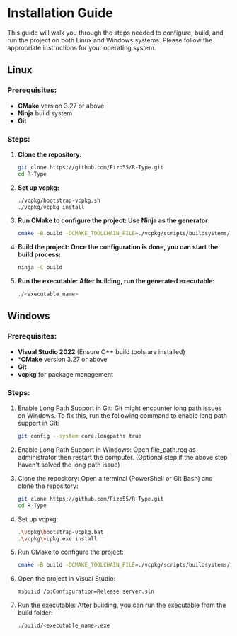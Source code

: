 # Installation Guide

This guide will walk you through the steps needed to configure, build, and run the project on both Linux and Windows systems. Please follow the appropriate instructions for your operating system.

## Linux

### Prerequisites:
- **CMake** version 3.27 or above
- **Ninja** build system
- **Git**

### Steps:
1. **Clone the repository:**
    ```bash
    git clone https://github.com/Fizo55/R-Type.git
    cd R-Type
    ```

4. **Set up vcpkg:**
    ```bash
    ./vcpkg/bootstrap-vcpkg.sh
    ./vcpkg/vcpkg install
    ```

5. **Run CMake to configure the project: Use Ninja as the generator:**
    ```bash
    cmake -B build -DCMAKE_TOOLCHAIN_FILE=./vcpkg/scripts/buildsystems/vcpkg.cmake -G Ninja
    ```

6. **Build the project: Once the configuration is done, you can start the build process:**
    ```bash
    ninja -C build
    ```

7. **Run the executable: After building, run the generated executable:**
    ```bash
    ./<executable_name>
    ```

## Windows

### Prerequisites:
- **Visual Studio 2022** (Ensure C++ build tools are installed)
- ***CMake** version 3.27 or above
- **Git**
- **vcpkg** for package management

### Steps:

1. Enable Long Path Support in Git: Git might encounter long path issues on Windows. To fix this, run the following command to enable long path support in Git:
    ```bash
    git config --system core.longpaths true
    ```

2. Enable Long Path Support in Windows: Open file_path.reg as administrator then restart the computer. (Optional step if the above step haven't solved the long path issue)

3. Clone the repository: Open a terminal (PowerShell or Git Bash) and clone the repository:
    ```bash
    git clone https://github.com/Fizo55/R-Type.git
    cd R-Type
    ```

4. Set up vcpkg:
    ```bash
    .\vcpkg\bootstrap-vcpkg.bat
    .\vcpkg\vcpkg.exe install
    ```

5. Run CMake to configure the project:
    ```bash
    cmake -B build -DCMAKE_TOOLCHAIN_FILE=./vcpkg/scripts/buildsystems/vcpkg.cmake
    ```

6. Open the project in Visual Studio:
    ```bash
    msbuild /p:Configuration=Release server.sln
    ```

7. Run the executable: After building, you can run the executable from the build folder:
    ```bash
    ./build/<executable_name>.exe
    ```